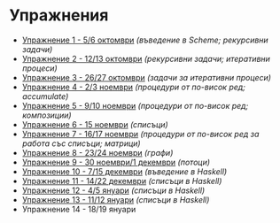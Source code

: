 Упражнения
==========
* [Упражнение 1 - 5/6 октомври](01/) _(въведение в Scheme; рекурсивни задачи)_
* [Упражнение 2 - 12/13 октомври](02/) _(рекурсивни задачи; итеративни процеси)_
* [Упражнение 3 - 26/27 октомври](03/) _(задачи за итеративни процеси)_
* [Упражнение 4 - 2/3 ноември](04/) _(процедури от по-висок ред; accumulate)_
* [Упражнение 5 - 9/10 ноември](05/) _(процедури от по-висок ред; композиции)_
* [Упражнение 6 - 15 ноември](06/) _(списъци)_
* [Упражнение 7 - 16/17 ноември](07/) _(процедури от по-висок ред за работа със списъци; матрици)_
* [Упражнение 8 - 23/24 ноември](08/) _(графи)_
* [Упражнение 9 - 30 ноември/1 декември](09/) _(потоци)_
* [Упражнение 10 - 7/15 декември](10/) _(въведение в Haskell)_
* [Упражнение 11 - 14/22 декември](11/) _(списъци в Haskell)_
* [Упражнение 12 - 4/5 януари](12/) _(списъци в Haskell)_
* [Упражнение 13 - 11/12 януари](13) _(списъци в Haskell)_
* Упражнение 14 - 18/19 януари
